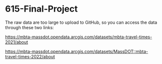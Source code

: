 # 615-Final-Project

The raw data are too large to upload to GitHub, so you can access the data through these two links: 

https://mbta-massdot.opendata.arcgis.com/datasets/mbta-travel-times-2021/about

https://mbta-massdot.opendata.arcgis.com/datasets/MassDOT::mbta-travel-times-2022/about
